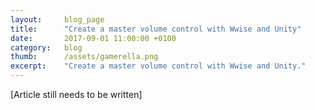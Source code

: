 ```yaml
---
layout: 	blog_page
title:  	"Create a master volume control with Wwise and Unity"
date:   	2017-09-01 11:00:00 +0100
category: 	blog
thumb: 		/assets/gamerella.png
excerpt: 	"Create a master volume control with Wwise and Unity."
---
```


[Article still needs to be written]
